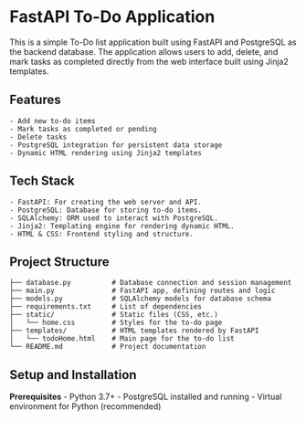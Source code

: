 # FastAPI To-Do Application

This is a simple To-Do list application built using FastAPI and PostgreSQL as the backend database. The application allows users to add, delete, and mark tasks as completed directly from the web interface built using Jinja2 templates.

## Features

    - Add new to-do items
    - Mark tasks as completed or pending
    - Delete tasks
    - PostgreSQL integration for persistent data storage
    - Dynamic HTML rendering using Jinja2 templates

## Tech Stack

    - FastAPI: For creating the web server and API.
    - PostgreSQL: Database for storing to-do items.
    - SQLAlchemy: ORM used to interact with PostgreSQL.
    - Jinja2: Templating engine for rendering dynamic HTML.
    - HTML & CSS: Frontend styling and structure.

## Project Structure

```
├── database.py          # Database connection and session management
├── main.py              # FastAPI app, defining routes and logic
├── models.py            # SQLAlchemy models for database schema
├── requirements.txt     # List of dependencies
├── static/              # Static files (CSS, etc.)
│   └── home.css         # Styles for the to-do page
├── templates/           # HTML templates rendered by FastAPI
│   └── todoHome.html    # Main page for the to-do list
└── README.md            # Project documentation
```


## Setup and Installation

 **Prerequisites**
    - Python 3.7+
    - PostgreSQL installed and running
    - Virtual environment for Python (recommended)

